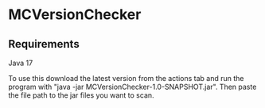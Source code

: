 # MCVersionChecker

## Requirements
Java 17

To use this download the latest version from the actions tab and run the program with "java -jar MCVersionChecker-1.0-SNAPSHOT.jar". Then paste the file path to the jar files you want to scan.
